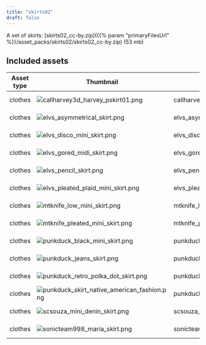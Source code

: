 ```yaml
---
title: "skirts02"
draft: false
---
```


A set of skirts: [skirts02_cc-by.zip]({{% param "primaryFilesUrl" %}}/asset_packs/skirts02/skirts02_cc-by.zip) (53 mb)


## Included assets

| Asset type | Thumbnail | Asset name | Author | Source | License |
| ---------- | --------- | ---------- | ------ | ------ | ------- |
| clothes | ![callharvey3d_harvey_pskirt01.png](callharvey3d_harvey_pskirt01.png) | callharvey3d_harvey_pskirt01 | callharvey3d | [asset repo](http://www.makehumancommunity.org/node/368) | CC-BY |
| clothes | ![elvs_asymmetrical_skirt.png](elvs_asymmetrical_skirt.png) | elvs_asymmetrical_skirt | Elvaerwyn | [asset repo](http://www.makehumancommunity.org/node/1252) | CC-BY |
| clothes | ![elvs_disco_mini_skirt.png](elvs_disco_mini_skirt.png) | elvs_disco_mini_skirt | Elvaerwyn | [asset repo](http://www.makehumancommunity.org/node/2582) | CC-BY |
| clothes | ![elvs_gored_midi_skirt.png](elvs_gored_midi_skirt.png) | elvs_gored_midi_skirt | Elvaerwyn | [asset repo](http://www.makehumancommunity.org/node/2576) | CC-BY |
| clothes | ![elvs_pencil_skirt.png](elvs_pencil_skirt.png) | elvs_pencil_skirt | Elvaerwyn | [asset repo](http://www.makehumancommunity.org/node/2581) | CC-BY |
| clothes | ![elvs_pleated_plaid_mini_skirt.png](elvs_pleated_plaid_mini_skirt.png) | elvs_pleated_plaid_mini_skirt | Elvaerwyn | [asset repo](http://www.makehumancommunity.org/node/1925) | CC-BY |
| clothes | ![mtknife_low_mini_skirt.png](mtknife_low_mini_skirt.png) | mtknife_low_mini_skirt | MTKnife | [asset repo](http://www.makehumancommunity.org/node/142) | CC-BY |
| clothes | ![mtknife_pleated_mini_skirt.png](mtknife_pleated_mini_skirt.png) | mtknife_pleated_mini_skirt | MTKnife | [asset repo](http://www.makehumancommunity.org/node/1961) | CC-BY |
| clothes | ![punkduck_black_mini_skirt.png](punkduck_black_mini_skirt.png) | punkduck_black_mini_skirt | punkduck | [asset repo](http://www.makehumancommunity.org/node/421) | CC-BY |
| clothes | ![punkduck_jeans_skirt.png](punkduck_jeans_skirt.png) | punkduck_jeans_skirt | punkduck | [asset repo](http://www.makehumancommunity.org/node/445) | CC-BY |
| clothes | ![punkduck_retro_polka_dot_skirt.png](punkduck_retro_polka_dot_skirt.png) | punkduck_retro_polka_dot_skirt | punkduck | [asset repo](http://www.makehumancommunity.org/node/780) | CC-BY |
| clothes | ![punkduck_skirt_native_american_fashion.png](punkduck_skirt_native_american_fashion.png) | punkduck_skirt_native_american_fashion | punkduck | [asset repo](http://www.makehumancommunity.org/node/923) | CC-BY |
| clothes | ![scsouza_mini_denin_skirt.png](scsouza_mini_denin_skirt.png) | scsouza_mini_denin_skirt | scsouza | [asset repo](http://www.makehumancommunity.org/node/293) | CC-BY |
| clothes | ![sonicteam998_maria_skirt.png](sonicteam998_maria_skirt.png) | sonicteam998_maria_skirt | sonicteam998 | [asset repo](http://www.makehumancommunity.org/node/784) | CC-BY |
